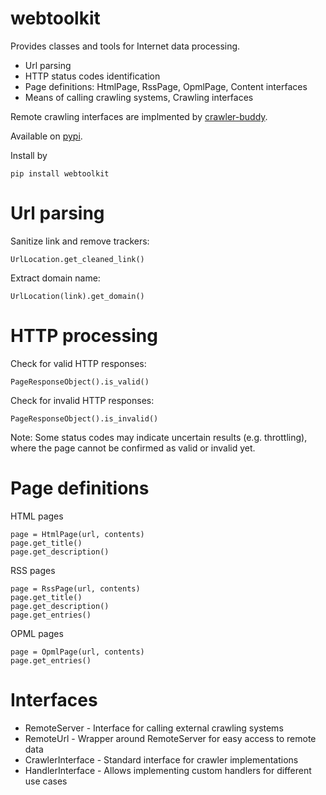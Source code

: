 # webtoolkit

Provides classes and tools for Internet data processing.

 - Url parsing
 - HTTP status codes identification
 - Page definitions: HtmlPage, RssPage, OpmlPage, Content interfaces
 - Means of calling crawling systems, Crawling interfaces

Remote crawling interfaces are implmented by [crawler-buddy](https://google.com/rumca-js/crawler-buddy).

Available on [pypi](https://pypi.org/project/webtoolkit).

Install by
```
pip install webtoolkit
```

# Url parsing

Sanitize link and remove trackers:
```
UrlLocation.get_cleaned_link()
```

Extract domain name:
```
UrlLocation(link).get_domain()
```

# HTTP processing

Check for valid HTTP responses:
```
PageResponseObject().is_valid()
```

Check for invalid HTTP responses:
```
PageResponseObject().is_invalid()
```

Note: Some status codes may indicate uncertain results (e.g. throttling), where the page cannot be confirmed as valid or invalid yet.

# Page definitions

HTML pages
```
page = HtmlPage(url, contents)
page.get_title()
page.get_description()
```

RSS pages
```
page = RssPage(url, contents)
page.get_title()
page.get_description()
page.get_entries()
```

OPML pages
```
page = OpmlPage(url, contents)
page.get_entries()
```

# Interfaces

 - RemoteServer - Interface for calling external crawling systems
 - RemoteUrl - Wrapper around RemoteServer for easy access to remote data
 - CrawlerInterface - Standard interface for crawler implementations
 - HandlerInterface - Allows implementing custom handlers for different use cases

